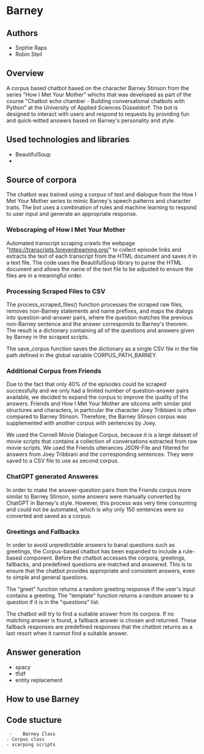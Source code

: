 # Barney

## Authors

- Sophie Raps
- Robin Steil

## Overview

A corpus based chatbot based on the character Barney Stinson from the series "How I Met Your Mother" whichs that was developed as part of the course "Chatbot echo chamber - Building conversational chatbots with Python" at the University of Applied Sciences Düsseldorf. The bot is designed to interact with users and respond to requests by providing fun and quick-witted answers based on Barney's personality and style.

## Used technologies and libraries

- BeautifulSoup
-

## Source of corpora

The chatbot was trained using a corpus of text and dialogue from the How I Met Your Mother series to mimic Barney's speech patterns and character traits. The bot uses a combination of rules and machine learning to respond to user input and generate an appropriate response.

### Webscraping of How I Met Your Mother

Automated transcript scraping crawls the webpage "https://transcripts.foreverdreaming.org/" to collect episode links and extracts the text of each transcript from the HTML document and saves it in a text file. The code uses the BeautifulSoup library to parse the HTML document and allows the name of the text file to be adjusted to ensure the files are in a meaningful order.

### Processing Scraped Files to CSV

The process_scraped_files() function processes the scraped raw files, removes non-Barney statements and name prefixes, and maps the dialogs into question-and-answer pairs, where the question matches the previous non-Barney sentence and the answer corresponds to Barney's theorem. The result is a dictionary containing all of the questions and answers given by Barney in the scraped scripts.

The save_corpus function saves the dictionary as a single CSV file in the file path defined in the global variable CORPUS_PATH_BARNEY.

### Additional Corpus from Friends

Due to the fact that only 40% of the episodes could be scraped successfully and we only had a limited number of question-answer pairs available, we decided to expand the corpus to improve the quality of the answers.
Friends and How I Met Your Mother are sitcoms with similar plot structures and characters, in particular the character Joey Tribbiani is often compared to Barney Stinson. Therefore, the Barney Stinson corpus was supplemented with another corpus with sentences by Joey.

We used the Cornell Movie Dialogue Corpus, because it is a large dataset of movie scripts that contains a collection of conversations extracted from raw movie scripts. We used the Friends utterances JSON-File and filtered for answers from Joey Tribbiani and the corresponding sentences. They were saved to a CSV file to use as second corpus.

### ChatGPT generated Answeres

In order to make the answer-question pairs from the Friends corpus more similar to Barney Stinson, some answers were manually converted by ChatGPT in Barney's style. However, this process was very time consuming and could not be automated, which is why only 150 sentences were so converted and saved as a corpus.

### Greetings and Fallbacks

In order to avoid unpredictable answers to banal questions such as greetings, the Corpus-based chatbot has been expanded to include a rule-based component. Before the chatbot accesses the corpora, greetings, fallbacks, and predefined questions are matched and answered. This is to ensure that the chatbot provides appropriate and consistent answers, even to simple and general questions.

The "greet" function returns a random greeting response if the user's input contains a greeting.
The "template" function returns a random answer to a question if it is in the "questions" list.

The chatbot will try to find a suitable answer from its corpora. If no matching answer is found, a fallback answer is chosen and returned. These fallback responses are predefined responses that the chatbot returns as a last resort when it cannot find a suitable answer.

## Answer generation

- spacy
- tfidf
- entity replacement

## How to use Barney

## Code stucture

     -    Barney Class
    - Corpus class
    - scarping scripts
